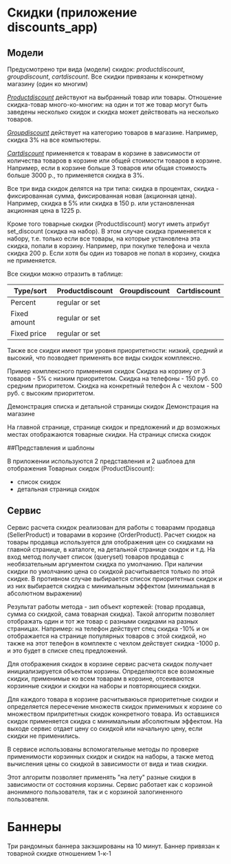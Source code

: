 # Скидки (приложение discounts_app)

## Модели

Предусмотрено три вида (модели) скидок: *productdiscount*, *groupdiscount*, *cartdiscount*.
Все скидки привязаны к конкретному магазину (один ко многим)

<u>*Productdiscount*</u> действуют на выбранный товар или товары. Отношение скидка-товар много-ко-многим: на один и тот же
товар могут быть заведены несколько скидок и скидка может действовать на несколько товаров.

<u>*Groupdiscount*</u> действует на категорию товаров в магазине. Например, скидка 3% на все компьютеры.

<u>*Cartdiscount*</u> применяется к товарам в корзине в зависимости от количества товаров в корзине или общей стоимости товаров в корзине.
Например, если в корзине больше 3 товаров или общая стоимость больше 3000 р., то применяется скидка в 3%.

Все три вида скидок делятся на три типа: скидка в процентах, скидка - фиксированная сумма, фиксированная новая (акционная цена).
Например, скидка в 5% или скидка в 150 р. или установленная акционная цена в 1225 р.

Кроме того товарные скидки (Productdiscount) могут иметь атрибут set_discount (скидка на набор).
В этом случае скидка применяется к набору, т.е. только если все товары, на которые установлена эта скидка,
попали в корзину.
Например, при покупке телефона и чехла скидка 200 р. Если хотя бы один из товаров не попал в корзину,
скидка не применяется.

Все скидки можно отразить в таблице:

Type/sort    | Productdiscount | Groupdiscount | Cartdiscount|
-------------|-----------------|---------------|-------------|
Percent      |   regular or set   |               |             |
Fixed amount |   regular or set   |               |             |
Fixed price  |   regular or set   |               |             |

Также все скидки имеют три уровня приоритетности: низкий, средний и высокий, что позводяет применять
все виды скидок комплексно.

Пример комплексного применения скидок
Скидка на корзину от 3 товаров - 5% с низким приоритетом.
Скидка на телефоны - 150 руб. со средним приоритетом.
Скидка на конкретный телефон А с чехлом - 500 руб. с высоким приоритетом.

Демонстрация списка и детальной страницы скидок
Демонстрация на магазине

На главной странице, странице скидок и предложений и др возможных местах отображаются товарные скидки.
На страницк списка скидок 

##Представления и шаблоны

В приложении используются 2 представления и 2 шаблоеа для отображения Товарных скидок (ProductDiscount):
* список скидок
* детальная страница скидок

## Сервис

Сервис расчета скидок реализован для работы с товарамм продавца (SellerProduct) и товарами в корзине (OrderProduct).
Расчет скидок на товары продавца используется для отображения цен со скидками на главной странице, в каталоге, на детальной
странице скидок и т.д. На вход метод получает список (queryset) товаров продавца с необязательным аргументом скидка по умолчанию.
При наличии скидки по умолчанию цена со скидкой расчитывается только по этой скидке. В противном случае выбирается список 
приоритетных скидок и из них выбирается скидка c минимальным эффектом (минимальная в абсолютном выражении)

Результат работы метода - зип объект кортежей: (товар продавца, сумма со скидкой, сама товарная скидка). Такой алгоритм
позволяет отображать один и тот же товар с разными скидками на разных страницах.
Например: на телефон действует спец скидка -10% и он отображается на странице популярных товаров
с этой скидкой, но также на этот телефон в комплекте с чехлом действует скидка -1000 р. и это будет в списке спец предложений.

Для отображения скидок в корзине сервис расчета скидок получает инициализируется объектом корзины.
Определяются все возможные скидки, применимые ко всем товарам в корзине, отсеиваются корзинные скидки и скидки
на наборы и повторяющиеся скидки.

Для каждого товара в корзине расчитываюься приоритетные скидки и определяется пересечение множеств скидок применимых к корзине
со множеством прилритетных скидок конкретного товара. Из оставшихся скидок применяется скидка с минимальным абсолютным эффектом.
На выходе сервис отдает цену со скидкой или начальную цену, если скидки не применились.

В сервисе использованы вспомогательные методы по проверке применимости корзинных скидок и скидок на наборы, а также метод вычисления 
цены со скидкой в зависимости от вида и тиав скидки.

Этот алгоритм позволяет применять "на лету" разные скидки в зависимости от состояния корзины.
Сервис работает как с корзиной анонимного пользователя, так и с корзиной залогиненного пользователя.

# Баннеры

Три рандомных баннера закэшированы на 10 минут.
Баннер привязан к товарной скидке отношением 1-к-1